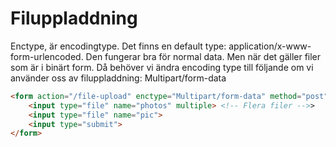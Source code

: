 # Filuppladdning

Enctype, är encodingtype.
Det finns en default type: application/x-www-form-urlencoded.
Den fungerar bra för normal data. Men när det gäller filer som är i binärt form.
Då behöver vi ändra encoding type till följande om vi använder oss av filuppladdning:
Multipart/form-data
````html
<form action="/file-upload" enctype="Multipart/form-data" method="post">
    <input type="file" name="photos" multiple> <!-- Flera filer -->>
    <input type="file" name="pic">
    <input type="submit">
</form>
````